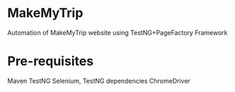 # MakeMyTrip

Automation of MakeMyTrip website using TestNG+PageFactory Framework

# Pre-requisites

Maven
TestNG 
Selenium, TestNG dependencies
ChromeDriver
